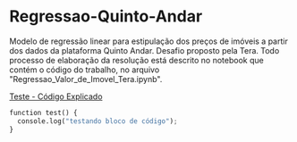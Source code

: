 # Regressao-Quinto-Andar
 Modelo de regressão linear para estipulação dos preços de imóveis a partir dos dados da plataforma Quinto Andar. Desafio proposto pela Tera.
 Todo processo de elaboração da resolução está descrito no notebook que contém o código do trabalho, no arquivo "Regressao_Valor_de_Imovel_Tera.ipynb".

[Teste - Código Explicado](Regressao_Valor_de_Imovel_Tera.ipynb)

```python
function test() {
  console.log("testando bloco de código");
}
```
